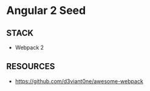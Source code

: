 # Angular 2 Seed

## STACK
* Webpack 2

## RESOURCES
* https://github.com/d3viant0ne/awesome-webpack